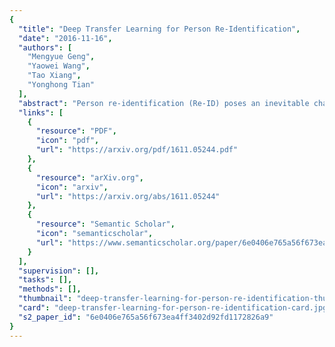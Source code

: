 ```yaml
---
{
  "title": "Deep Transfer Learning for Person Re-Identification",
  "date": "2016-11-16",
  "authors": [
    "Mengyue Geng",
    "Yaowei Wang",
    "Tao Xiang",
    "Yonghong Tian"
  ],
  "abstract": "Person re-identification (Re-ID) poses an inevitable challenge to deep learning: how to learn a robust deep model with millions of parameters on a small training set of few or no labels. In this paper, two deep transfer learning methods are proposed to address the training data sparsity problem, respectively from the supervised and unsupervised settings. First, a two-stepped fine-tuning strategy with proxy classifier learning is developed to transfer knowledge from auxiliary datasets. Second, given an unlabelled Re-Iddataset, an unsupervised deep transfer learning model is proposed based on a co-training strategy. Extensive experiments show that the proposed models achieve a good performance of deep Re-ID models.",
  "links": [
    {
      "resource": "PDF",
      "icon": "pdf",
      "url": "https://arxiv.org/pdf/1611.05244.pdf"
    },
    {
      "resource": "arXiv.org",
      "icon": "arxiv",
      "url": "https://arxiv.org/abs/1611.05244"
    },
    {
      "resource": "Semantic Scholar",
      "icon": "semanticscholar",
      "url": "https://www.semanticscholar.org/paper/6e0406e765a56f673ea4ff3402d92fd1172826a9"
    }
  ],
  "supervision": [],
  "tasks": [],
  "methods": [],
  "thumbnail": "deep-transfer-learning-for-person-re-identification-thumb.jpg",
  "card": "deep-transfer-learning-for-person-re-identification-card.jpg",
  "s2_paper_id": "6e0406e765a56f673ea4ff3402d92fd1172826a9"
}
---
```


